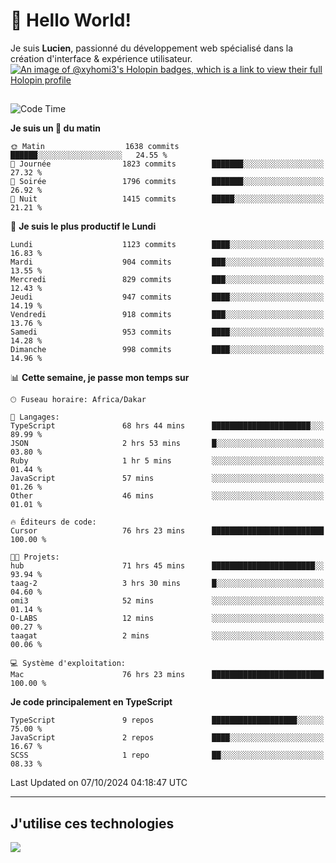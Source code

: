 # 👋 Hello World!

Je suis **Lucien**, passionné du développement web spécialisé dans la création d'interface & expérience utilisateur.
[![An image of @xyhomi3's Holopin badges, which is a link to view their full Holopin profile](https://holopin.me/xyhomi3)](https://holopin.io/@xyhomi3)

##

<!--START_SECTION:waka-->
![Code Time](http://img.shields.io/badge/Code%20Time-2%2C230%20hrs%2013%20mins-blue)

**Je suis un 🐤 du matin** 

```text
🌞 Matin                  1638 commits        ██████░░░░░░░░░░░░░░░░░░░   24.55 % 
🌆 Journée                1823 commits        ███████░░░░░░░░░░░░░░░░░░   27.32 % 
🌃 Soirée                 1796 commits        ███████░░░░░░░░░░░░░░░░░░   26.92 % 
🌙 Nuit                   1415 commits        █████░░░░░░░░░░░░░░░░░░░░   21.21 % 
```
📅 **Je suis le plus productif le Lundi** 

```text
Lundi                    1123 commits        ████░░░░░░░░░░░░░░░░░░░░░   16.83 % 
Mardi                    904 commits         ███░░░░░░░░░░░░░░░░░░░░░░   13.55 % 
Mercredi                 829 commits         ███░░░░░░░░░░░░░░░░░░░░░░   12.43 % 
Jeudi                    947 commits         ████░░░░░░░░░░░░░░░░░░░░░   14.19 % 
Vendredi                 918 commits         ███░░░░░░░░░░░░░░░░░░░░░░   13.76 % 
Samedi                   953 commits         ████░░░░░░░░░░░░░░░░░░░░░   14.28 % 
Dimanche                 998 commits         ████░░░░░░░░░░░░░░░░░░░░░   14.96 % 
```


📊 **Cette semaine, je passe mon temps sur** 

```text
🕑︎ Fuseau horaire: Africa/Dakar

💬 Langages: 
TypeScript               68 hrs 44 mins      ██████████████████████░░░   89.99 % 
JSON                     2 hrs 53 mins       █░░░░░░░░░░░░░░░░░░░░░░░░   03.80 % 
Ruby                     1 hr 5 mins         ░░░░░░░░░░░░░░░░░░░░░░░░░   01.44 % 
JavaScript               57 mins             ░░░░░░░░░░░░░░░░░░░░░░░░░   01.26 % 
Other                    46 mins             ░░░░░░░░░░░░░░░░░░░░░░░░░   01.01 % 

🔥 Éditeurs de code: 
Cursor                   76 hrs 23 mins      █████████████████████████   100.00 % 

🐱‍💻 Projets: 
hub                      71 hrs 45 mins      ███████████████████████░░   93.94 % 
taag-2                   3 hrs 30 mins       █░░░░░░░░░░░░░░░░░░░░░░░░   04.60 % 
omi3                     52 mins             ░░░░░░░░░░░░░░░░░░░░░░░░░   01.14 % 
O-LABS                   12 mins             ░░░░░░░░░░░░░░░░░░░░░░░░░   00.27 % 
taagat                   2 mins              ░░░░░░░░░░░░░░░░░░░░░░░░░   00.06 % 

💻 Système d'exploitation: 
Mac                      76 hrs 23 mins      █████████████████████████   100.00 % 
```

**Je code principalement en TypeScript** 

```text
TypeScript               9 repos             ███████████████████░░░░░░   75.00 % 
JavaScript               2 repos             ████░░░░░░░░░░░░░░░░░░░░░   16.67 % 
SCSS                     1 repo              ██░░░░░░░░░░░░░░░░░░░░░░░   08.33 % 
```




 Last Updated on 07/10/2024 04:18:47 UTC
<!--END_SECTION:waka-->
---

## J'utilise ces technologies

<p align="left">
  <a href="https://skillicons.dev">
    <img src="https://skillicons.dev/icons?i=ts,js,md,scss,tailwind,react,docker,express,astro,vite,nextjs,vercel,figma,ableton" />
  </a>
</p>

